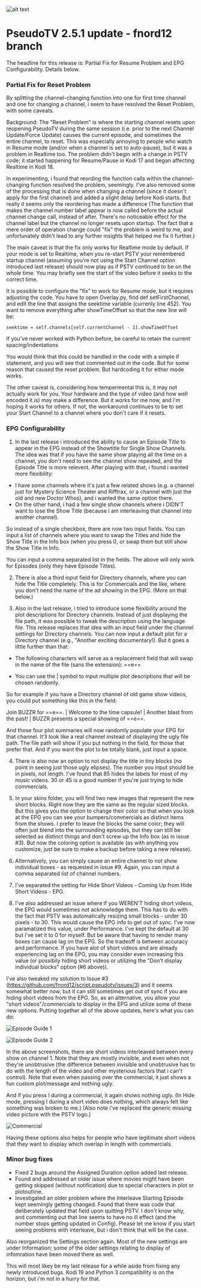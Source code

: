 ![alt text](https://github.com/fnord12/script.pseudotv/blob/master/resources/images/Default.png?raw=true "PseudoTV Logo")

PseudoTV 2.5.1 update - fnord12 branch
======

The headline for this release is: Partial Fix for Resume Problem and EPG Configurability.  Details below.

### Partial Fix for Reset Problem

By splitting the channel-changing function into one for first time channel and one for changing a channel, i seem to have resolved the Reset Problem, with some caveats.

Background: The "Reset Problem" is where the starting channel resets upon reopening PseudoTV during the same session (i.e. prior to the next Channel Update/Force Update) causes the current episode, and sometimes the entire channel, to reset.  This was especially annoying to people who watch in Resume mode (and/or when a channel is set to auto-pause), but it was a problem in Realtime too.  The problem didn't begin with a change in PSTV code; it started happening for Resume/Pause in Kodi 17 and began affecting Realtime in Kodi 18.

In experimenting, i found that reording the function calls within the channel-changing function resolved the problem, seemingly.   I've also removed some of the processing that is done when changing a channel (since it doesn't apply for the first channel) and added a slight delay before Kodi starts.  But really it seems only the reordering has made a difference (The function that makes the channel number label appear is now called before the actual channel change call, instead of after.  There's no noticeable effect for the channel label but the channel no longer resets upon startup.  The fact that a mere order of operation change could "fix" the problem is weird to me, and unfortunately didn't lead to any further insights that helped me fix it further.)

The main caveat is that the fix only works for Realtime mode by default.  If your mode is set to Realtime, when you re-start PSTV your remembered startup channel (assuming you're not using the Start Channel option introduced last release) should now play as if PSTV continued to be on the whole time.  You may briefly see the start of the video before it seeks to the correct time.

It is possible to configure the "fix" to work for Resume mode, but it requires adjusting the code.  You have to open Overlay.py, find def setFirstChannel, and edit the line that assigns the seektime variable (currenly line 452).  You want to remove everything after showTimeOffset so that the new line will be:

```
seektime = self.channels[self.currentChannel - 1].showTimeOffset
```

If you've never worked with Python before, be careful to retain the current spacing/indentations

You would think that this could be handled in the code with a simple if statement, and you will see that commented out in the code.  But for some reason that caused the reset problem.  But hardcoding it for either mode works.

The other caveat is, considering how tempermental this is, it may not actually work for you.  Your hardware and the type of video (and how well encoded it is)  may make a difference.  But it works for me now, and i'm hoping it works for others.  If not, the workaround continues to be to set your Start Channel to a channel where you don't care if it resets.

### EPG Configurability

1. In the last release i introduced the ability to cause an Episode Title to appear in the EPG instead of the Showtitle for Single Show Channels.  The idea was that if you have the same show playing all the time on a channel, you don't need to see the channel show repeated, and the Episode Title is more relevent.  After playing with that, i found i wanted more flexibility:

* I have some channels where it's just a few related shows (e.g. a channel just for Mystery Science Theater and Rifftrax, or a channel with just the old and new Doctor Whos), and i wanted the same option there.  
* On the other hand, i had a few single show channels where i DIDN'T want to lose the Show Title (because i am interleaving that channel into another channel).  

So instead of a single checkbox, there are now two input fields.  You can input a list of channels where you want to swap the Titles and hide the Show Title in the Info box (when you press I), or swap them but still show the Show Title in Info.

You can input a comma separated list in the fields.  The above will only work for Episodes (only they have Episode Titles).

2. There is also a third input field for Directory channels, where you can hide the Title completely.  This is for Commercials and the like, where you don't need the name of the ad showing in the EPG.  (More on that below.)

3. Also in the last release, i tried to introduce some flexibility around the plot descriptions for Directory channels.  Instead of just displaying the file path, it was possible to tweak the description using the language file.  This release replaces that idea with an input field under the channel settings for Directory channels.  You can now input a default plot for a Directory channel (e.g., "Another exciting documentary!).  But it goes a little further than that:

* The following characters will serve as a replacement field that will swap in the name of the file (sans the extension): ==e== 

* You can use the | symbol to input multiple plot descriptions that will be chosen randomly.  

So for example if you have a Directory channel of old game show videos, you could put something like this in the field:

Join BUZZR for ==e==. | Welcome to the time capsule! | Another blast from the past! | BUZZR presents a special showing of ==e==.

And those four plot summaries will now randomly populate your EPG for that channel.  It'll look like a real channel instead of displaying the ugly file path.  The file path will show if you put nothing in the field, for those that prefer that.  And if you want the plot to be totally blank, just input a space.

4. There is also now an option to not display the title in tiny blocks (no point in seeing just those ugly elipses).  The number you input should be in pixels, not length.  I've found that 85 hides the labels for most of my music videos.  30 or 45 is a good number if you're just trying to hide commercials.

5. In your skins folder, you will find two new images that represent the new short blocks.  Right now they are the same as the regular sized blocks.  But this gives you the option to change their color so that when you look at the EPG you can see your bumpers/commercials as distinct items from the shows.  I prefer to leave the blocks the same color; they will often just blend into the surrounding episodes, but they can still be selected as distinct things and don't screw up the Info box (as in issue #3). But now the coloring option is available (as with anything you customize, just be sure to make a backup before taking a new release).

6. Alternatively, you can simply cause an entire channel to not show individual boxes - as requested in issue #9.  Again, you can input a comma separated list of channel numbers.

7. I've separated the setting for Hide Short Videos - Coming Up from Hide Short Videos - EPG.

8. I've also addressed an issue where if you WEREN'T hiding short videos, the EPG would sometimes not acknowledge them.  This has to do with the fact that PSTV was automatically resizing small blocks - under 30 pixels - to 30.  This would cause the EPG info to get out of sync.  I've now paramatized this value, under Performance.  I've kept the default at 30 but i've set it to 0 for myself.  But be aware that having to render many boxes can cause lag on the EPG.  So the tradeoff is between accuracy and performance.  If you have alot of short videos and are already experiencing lag on the EPG, you may consider even increasing this value (or possibily hiding short videos or utilizing the "Don't display individual blocks" option (#6 above)).

I've also tweaked my solution to Issue #3 (https://github.com/fnord12/script.pseudotv/issues/3) and it seems somewhat better now, but it can still sometimes get out of sync if you are hiding short videos from the EPG.  So, as an alternative, you allow your "short videos"/commercials to display in the EPG and utilize some of these new options.  Putting together all of the above updates, here's what you can do:

![Episode Guide 1](https://github.com/fnord12/script.pseudotv/blob/4.5.1/resources/screenshots/EPG1.png?raw=true "Episode Guide 1")

![Episode Guide 2](https://github.com/fnord12/script.pseudotv/blob/4.5.1/resources/screenshots/EPG2.png?raw=true "Episode Guide 2")

In the above screenshots, there are short videos interleaved between every show on channel 1.  Note that they are mostly invisible, and even when not they're unobtrusive (the difference between invisible and unobtrusive has to do with the length of the video and other mysterious factors that i can't control).  Note that even when passing over the commercial, it just shows a fun custom plot/message and nothing ugly.

And if you press I during a commercial, it again shows nothing ugly.  (In Hide mode, pressing I during a short video does nothing, which always felt like something was broken to me.) (Also note i've replaced the generic missing video picture with the PSTV logo.)

![Commercial](https://github.com/fnord12/script.pseudotv/blob/4.5.1/resources/screenshots/Commercial.png?raw=true "Commercial")

Having these options also helps for people who have legitimate short videos that they want to display which overlap in length with commercials.

### Minor bug fixes

* Fixed 2 bugs around the Assigned Duration option added last release.
* Found and addressed an older issue where movies might have been getting skipped (without notification) due to special characters in plot or plotoutline.
* Investigated an older problem where the Interleave Starting Episode kept seemingly getting changed.  Found that there was code that deliberately updated that field upon quitting PSTV.  I don't know why, and commenting out that line seems to have no ill effect (and the number stops getting updated in Config).  Please let me know if you start seeing problems with interleave, but i don't think that will be the case.

Also reorganized the Settings section again.  Most of the new settings are under Information; some of the older settings relating to display of infomration have been moved there as well.

This will most likey be my last release for a while aside from fixing any newly introduced bugs.  Kodi 19 and Python 3 compatibility is on the horizon, but i'm not in a hurry for that.
